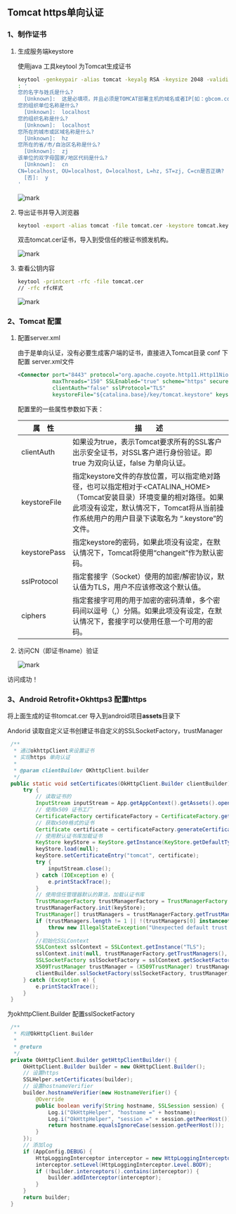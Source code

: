## Tomcat https单向认证

### 1、制作证书

1. 生成服务端keystore

   使用java 工具keytool 为Tomcat生成证书 

   ```sh
   keytool -genkeypair -alias tomcat -keyalg RSA -keysize 2048 -validity 36500 -keypass 123456 -keystore tomcat.keystore -storepass 123456
   : '
   您的名字与姓氏是什么?
     [Unknown]:  这是必填项，并且必须是TOMCAT部署主机的域名或者IP[如：gbcom.com 或者 10.1.25.251]
   您的组织单位名称是什么?
     [Unknown]:  localhost
   您的组织名称是什么?
     [Unknown]:  localhost
   您所在的城市或区域名称是什么?
     [Unknown]:  hz
   您所在的省/市/自治区名称是什么?
     [Unknown]:  zj
   该单位的双字母国家/地区代码是什么?
     [Unknown]:  cn
   CN=localhost, OU=localhost, O=localhost, L=hz, ST=zj, C=cn是否正确?
     [否]:  y 
   '
   ```

   ![mark](http://oymp4z5xr.bkt.clouddn.com/hexo/180815/jfGJb2kaE4.png?imageslim)

2. 导出证书并导入浏览器

   ```sh
   keytool -export -alias tomcat -file tomcat.cer -keystore tomcat.keystore -storepass 123456
   ```

   双击tomcat.cer证书，导入到受信任的根证书颁发机构。

   ![mark](http://oymp4z5xr.bkt.clouddn.com/hexo/180815/kGIlKkD2AC.png?imageslim)

3. 查看公钥内容

   ```sh
   keytool -printcert -rfc -file tomcat.cer
   // -rfc rfc样式
   ```

   ![mark](http://oymp4z5xr.bkt.clouddn.com/hexo/180816/GIeEjB7eFJ.png?imageslim)

### 2、Tomcat 配置

1. 配置server.xml

   由于是单向认证，没有必要生成客户端的证书，直接进入Tomcat目录 conf 下配置 server.xml文件

   ```xml
   <Connector port="8443" protocol="org.apache.coyote.http11.Http11NioProtocol"
              maxThreads="150" SSLEnabled="true" scheme="https" secure="true"
              clientAuth="false" sslProtocol="TLS" 
              keystoreFile="${catalina.base}/key/tomcat.keystore" keystorePass="123456"/>
   ```

   <Connector>配置里的一些属性参数如下表：

   | **属　性**   | **描　　述**                                                 |
   | ------------ | ------------------------------------------------------------ |
   | clientAuth   | 如果设为true，表示Tomcat要求所有的SSL客户出示安全证书，对SSL客户进行身份验证。即true 为双向认证，false 为单向认证。 |
   | keystoreFile | 指定keystore文件的存放位置，可以指定绝对路径，也可以指定相对于<CATALINA_HOME> （Tomcat安装目录）环境变量的相对路径。如果此项没有设定，默认情况下，Tomcat将从当前操作系统用户的用户目录下读取名为 “.keystore”的文件。 |
   | keystorePass | 指定keystore的密码，如果此项没有设定，在默认情况下，Tomcat将使用“changeit”作为默认密码。 |
   | sslProtocol  | 指定套接字（Socket）使用的加密/解密协议，默认值为TLS，用户不应该修改这个默认值。 |
   | ciphers      | 指定套接字可用的用于加密的密码清单，多个密码间以逗号（,）分隔。如果此项没有设定，在默认情况下，套接字可以使用任意一个可用的密码。 |

2. 访问CN（即证书name）验证

   ![mark](http://oymp4z5xr.bkt.clouddn.com/hexo/180815/1jd7a458ff.png?imageslim)

 访问成功！

### 3、Android Retrofit+Okhttps3 配置https

将上面生成的证书tomcat.cer 导入到android项目**assets**目录下

Andorid 读取自定义证书创建证书自定义的SSLSocketFactory，trustManager

```java
 /**
  * 通过okhttpClient来设置证书
  * 实现https 单向认证
  *
  * @param clientBuilder OKhttpClient.builder
  */
 public static void setCertificates(OkHttpClient.Builder clientBuilder) {
     try {
         // 读取证书的
         InputStream inputStream = App.getAppContext().getAssets().open("tomcat.cer");
         // 使用x509 证书工厂
         CertificateFactory certificateFactory = CertificateFactory.getInstance("X.509");
         // 获取x509格式的证书
         Certificate certificate = certificateFactory.generateCertificate(inputStream);
         // 使用默认证书库加载证书
         KeyStore keyStore = KeyStore.getInstance(KeyStore.getDefaultType());
         keyStore.load(null);
         keyStore.setCertificateEntry("tomcat", certificate);
         try {
             inputStream.close();
         } catch (IOException e) {
             e.printStackTrace();
         }
         // 使用信任管理器默认的算法，加载认证书库
         TrustManagerFactory trustManagerFactory = TrustManagerFactory.getInstance(TrustManagerFactory.getDefaultAlgorithm());
         trustManagerFactory.init(keyStore);
         TrustManager[] trustManagers = trustManagerFactory.getTrustManagers();
         if (trustManagers.length != 1 || !(trustManagers[0] instanceof X509TrustManager)) {
             throw new IllegalStateException("Unexpected default trust managers:" + Arrays.toString(trustManagers));
         }
         //初始化SSLContext
         SSLContext sslContext = SSLContext.getInstance("TLS");
         sslContext.init(null, trustManagerFactory.getTrustManagers(), new SecureRandom());
         SSLSocketFactory sslSocketFactory = sslContext.getSocketFactory();
         X509TrustManager trustManager = (X509TrustManager) trustManagers[0];
         clientBuilder.sslSocketFactory(sslSocketFactory, trustManager);
     } catch (Exception e) {
         e.printStackTrace();
     }
 }
```

为okhttpClient.Builder 配置sslSocketFactory

```java
 /**
  * 构建OkHttpClient.Builder
  *
  * @return
  */
 private OkHttpClient.Builder getHttpClientBuilder() {
     OkHttpClient.Builder builder = new OkHttpClient.Builder();
     // 设置https
     SSLHelper.setCertificates(builder);
     // 设置hostnameVerifier
     builder.hostnameVerifier(new HostnameVerifier() {
         @Override
         public boolean verify(String hostname, SSLSession session) {
             Log.i("OkHttpHelper", "hostname =" + hostname);
             Log.i("OkHttpHelper", "session =" + session.getPeerHost());
             return hostname.equalsIgnoreCase(session.getPeerHost());
         }
     });
     // 添加log
     if (AppConfig.DEBUG) {
         HttpLoggingInterceptor interceptor = new HttpLoggingInterceptor();
         interceptor.setLevel(HttpLoggingInterceptor.Level.BODY);
         if (!builder.interceptors().contains(interceptor)) {
             builder.addInterceptor(interceptor);
         }
     }
     return builder;
 }
```

